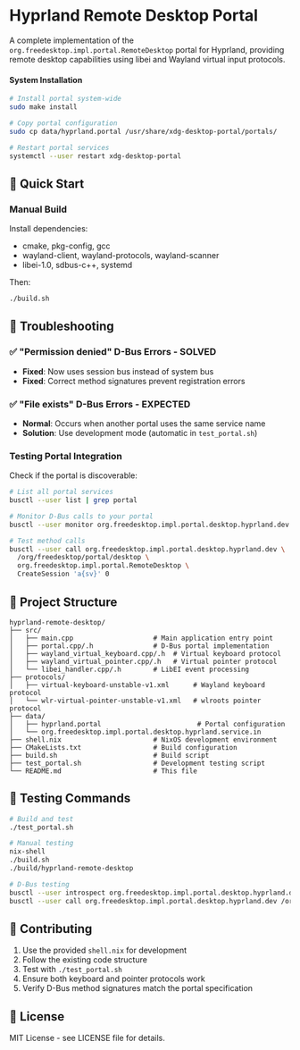 # Hyprland Remote Desktop Portal

A complete implementation of the `org.freedesktop.impl.portal.RemoteDesktop` portal for Hyprland, providing remote desktop capabilities using libei and Wayland virtual input protocols.

#### **System Installation**

```bash
# Install portal system-wide
sudo make install

# Copy portal configuration
sudo cp data/hyprland.portal /usr/share/xdg-desktop-portal/portals/

# Restart portal services
systemctl --user restart xdg-desktop-portal
```

## 🚀 Quick Start

### Manual Build

Install dependencies:
- cmake, pkg-config, gcc
- wayland-client, wayland-protocols, wayland-scanner
- libei-1.0, sdbus-c++, systemd

Then:
```bash
./build.sh
```
## 🔧 Troubleshooting

### ✅ "Permission denied" D-Bus Errors - SOLVED
- **Fixed**: Now uses session bus instead of system bus
- **Fixed**: Correct method signatures prevent registration errors

### ✅ "File exists" D-Bus Errors - EXPECTED
- **Normal**: Occurs when another portal uses the same service name
- **Solution**: Use development mode (automatic in `test_portal.sh`)

### Testing Portal Integration

Check if the portal is discoverable:

```bash
# List all portal services
busctl --user list | grep portal

# Monitor D-Bus calls to your portal
busctl --user monitor org.freedesktop.impl.portal.desktop.hyprland.dev

# Test method calls
busctl --user call org.freedesktop.impl.portal.desktop.hyprland.dev \
  /org/freedesktop/portal/desktop \
  org.freedesktop.impl.portal.RemoteDesktop \
  CreateSession 'a{sv}' 0
```
## 📁 Project Structure

```
hyprland-remote-desktop/
├── src/
│   ├── main.cpp                    # Main application entry point
│   ├── portal.cpp/.h               # D-Bus portal implementation
│   ├── wayland_virtual_keyboard.cpp/.h  # Virtual keyboard protocol
│   ├── wayland_virtual_pointer.cpp/.h   # Virtual pointer protocol
│   └── libei_handler.cpp/.h        # LibEI event processing
├── protocols/
│   ├── virtual-keyboard-unstable-v1.xml      # Wayland keyboard protocol
│   └── wlr-virtual-pointer-unstable-v1.xml   # wlroots pointer protocol
├── data/
│   ├── hyprland.portal                        # Portal configuration
│   └── org.freedesktop.impl.portal.desktop.hyprland.service.in
├── shell.nix                       # NixOS development environment
├── CMakeLists.txt                  # Build configuration
├── build.sh                        # Build script
├── test_portal.sh                  # Development testing script
└── README.md                       # This file
```

## 🧪 Testing Commands

```bash
# Build and test
./test_portal.sh

# Manual testing
nix-shell
./build.sh
./build/hyprland-remote-desktop

# D-Bus testing
busctl --user introspect org.freedesktop.impl.portal.desktop.hyprland.dev /org/freedesktop/portal/desktop
busctl --user call org.freedesktop.impl.portal.desktop.hyprland.dev /org/freedesktop/portal/desktop org.freedesktop.impl.portal.RemoteDesktop CreateSession 'a{sv}' 0
```

## 🤝 Contributing

1. Use the provided `shell.nix` for development
2. Follow the existing code structure
3. Test with `./test_portal.sh`
4. Ensure both keyboard and pointer protocols work
5. Verify D-Bus method signatures match the portal specification

## 📄 License

MIT License - see LICENSE file for details.

